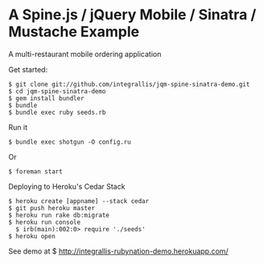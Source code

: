 A Spine.js / jQuery Mobile / Sinatra / Mustache Example 
=======================================================

A multi-restaurant mobile ordering application

Get started:

    $ git clone git://github.com/integrallis/jqm-spine-sinatra-demo.git
    $ cd jqm-spine-sinatra-demo
    $ gem install bundler
    $ bundle
    $ bundle exec ruby seeds.rb

Run it

    $ bundle exec shotgun -O config.ru

Or

    $ foreman start

Deploying to Heroku's Cedar Stack

    $ heroku create [appname] --stack cedar
    $ git push heroku master
    $ heroku run rake db:migrate
    $ heroku run console
      $ irb(main):002:0> require './seeds'
    $ heroku open

See demo at
    $ http://integrallis-rubynation-demo.herokuapp.com/